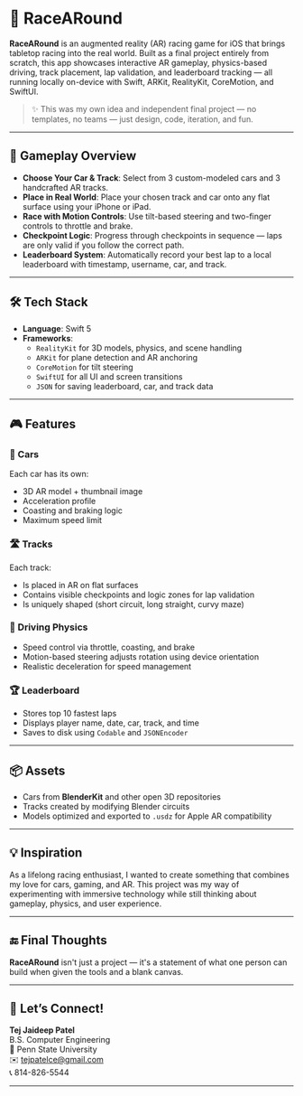 # 🏁 RaceARound

**RaceARound** is an augmented reality (AR) racing game for iOS that brings tabletop racing into the real world. Built as a final project entirely from scratch, this app showcases interactive AR gameplay, physics-based driving, track placement, lap validation, and leaderboard tracking — all running locally on-device with Swift, ARKit, RealityKit, CoreMotion, and SwiftUI.

> ✨ This was my own idea and independent final project — no templates, no teams — just design, code, iteration, and fun.

---

## 🚗 Gameplay Overview

-   **Choose Your Car & Track**: Select from 3 custom-modeled cars and 3 handcrafted AR tracks.
-   **Place in Real World**: Place your chosen track and car onto any flat surface using your iPhone or iPad.
-   **Race with Motion Controls**: Use tilt-based steering and two-finger controls to throttle and brake.
-   **Checkpoint Logic**: Progress through checkpoints in sequence — laps are only valid if you follow the correct path.
-   **Leaderboard System**: Automatically record your best lap to a local leaderboard with timestamp, username, car, and track.

---

## 🛠 Tech Stack

-   **Language**: Swift 5
-   **Frameworks**:
    -   `RealityKit` for 3D models, physics, and scene handling
    -   `ARKit` for plane detection and AR anchoring
    -   `CoreMotion` for tilt steering
    -   `SwiftUI` for all UI and screen transitions
    -   `JSON` for saving leaderboard, car, and track data

---

## 🎮 Features

### 🚙 Cars

Each car has its own:

-   3D AR model + thumbnail image
-   Acceleration profile
-   Coasting and braking logic
-   Maximum speed limit

### 🛣️ Tracks

Each track:

-   Is placed in AR on flat surfaces
-   Contains visible checkpoints and logic zones for lap validation
-   Is uniquely shaped (short circuit, long straight, curvy maze)

### 🧠 Driving Physics

-   Speed control via throttle, coasting, and brake
-   Motion-based steering adjusts rotation using device orientation
-   Realistic deceleration for speed management

### 🏆 Leaderboard

-   Stores top 10 fastest laps
-   Displays player name, date, car, track, and time
-   Saves to disk using `Codable` and `JSONEncoder`

---

## 📦 Assets

-   Cars from **BlenderKit** and other open 3D repositories
-   Tracks created by modifying Blender circuits
-   Models optimized and exported to `.usdz` for Apple AR compatibility

---

## 💡 Inspiration

As a lifelong racing enthusiast, I wanted to create something that combines my love for cars, gaming, and AR. This project was my way of experimenting with immersive technology while still thinking about gameplay, physics, and user experience.

---

## 🔚 Final Thoughts

**RaceARound** isn't just a project — it's a statement of what one person can build when given the tools and a blank canvas.

---

## 🧠 Let’s Connect!

**Tej Jaideep Patel**  
B.S. Computer Engineering  
📍 Penn State University  
✉️ tejpatelce@gmail.com  
📞 814-826-5544

---
